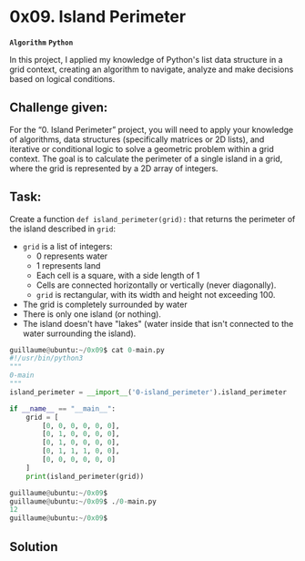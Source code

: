 # 0x09. Island Perimeter
**`Algorithm`**  **`Python`**

In this project, I applied my knowledge of Python's list data structure in a grid context, creating an algorithm to navigate, analyze and make decisions based on logical conditions.

## Challenge given:
For the “0. Island Perimeter” project, you will need to apply your knowledge of algorithms, data structures (specifically matrices or 2D lists), and iterative or conditional logic to solve a geometric problem within a grid context. The goal is to calculate the perimeter of a single island in a grid, where the grid is represented by a 2D array of integers.

## Task:
Create a function `def island_perimeter(grid):` that returns the perimeter of the island described in `grid`:
- `grid` is a list of integers:
  - 0 represents water
  - 1 represents land
  - Each cell is a square, with a side length of 1
  - Cells are connected horizontally or vertically (never diagonally).
  - `grid` is rectangular, with its width and height not exceeding 100.
- The grid is completely surrounded by water
- There is only one island (or nothing).
- The island doesn't have "lakes" (water inside that isn't connected to the water surrounding the island).

```py
guillaume@ubuntu:~/0x09$ cat 0-main.py
#!/usr/bin/python3
"""
0-main
"""
island_perimeter = __import__('0-island_perimeter').island_perimeter

if __name__ == "__main__":
    grid = [
        [0, 0, 0, 0, 0, 0],
        [0, 1, 0, 0, 0, 0],
        [0, 1, 0, 0, 0, 0],
        [0, 1, 1, 1, 0, 0],
        [0, 0, 0, 0, 0, 0]
    ]
    print(island_perimeter(grid))

guillaume@ubuntu:~/0x09$ 
guillaume@ubuntu:~/0x09$ ./0-main.py
12
guillaume@ubuntu:~/0x09$
```
## Solution
```py
```
